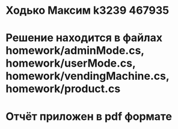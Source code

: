 # Ходько Максим k3239 467935
# Решение находится в файлах homework/adminMode.cs, homework/userMode.cs, homework/vendingMachine.cs, homework/product.cs
# Отчёт приложен в pdf формате
